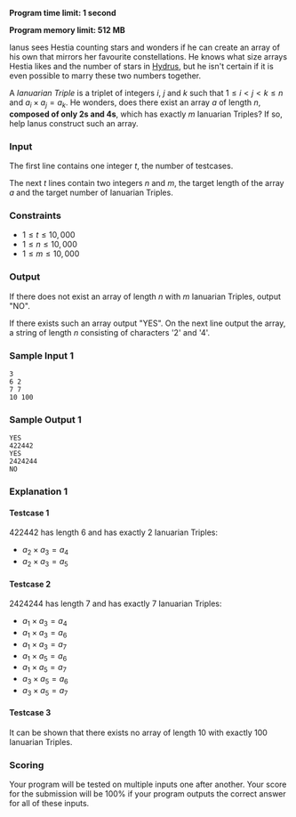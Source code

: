 **Program time limit: 1 second**

**Program memory limit: 512 MB**

Ianus sees Hestia counting stars and wonders if he can create an array of his own that mirrors 
her favourite constellations. He knows what size arrays Hestia likes and the number of stars in <a href="https://en.wikipedia.org/wiki/Hydrus" target="_blank">Hydrus</a>,
but he isn't certain if it is even possible to marry these two numbers together.

A *Ianuarian Triple* is a triplet of integers $i$, $j$ and $k$ such that $1 \le i \lt j \lt k \le n$ and $a_i \times a_j = a_k$.
He wonders, does there exist an array $a$ of length $n$, **composed of only 2s and 4s**,
which has exactly $m$ Ianuarian Triples?
If so, help Ianus construct such an array.

### Input

The first line contains one integer $t$, the number of testcases.

The next $t$ lines contain two integers $n$ and $m$, the target length of the array $a$ and the target number of Ianuarian Triples.

### Constraints
- $1 \le t \le 10,000$
- $1 \le n \le 10,000$
- $1 \le m \le 10,000$

### Output

If there does not exist an array of length $n$ with $m$ Ianuarian Triples, output "NO".

If there exists such an array output "YES". On the next line output the array, a string of length $n$ consisting of characters '2' and '4'.

### Sample Input 1
```
3
6 2
7 7
10 100
```

### Sample Output 1
```
YES
422442
YES
2424244
NO
```

### Explanation 1

#### Testcase 1 
422442 has length 6 and has exactly 2 Ianuarian Triples:  
- $a_2 \times a_3 = a_4$
- $a_2 \times a_3 = a_5$


#### Testcase 2
2424244 has length 7 and has exactly 7 Ianuarian Triples:  
- $a_1 \times a_3 = a_4$
- $a_1 \times a_3 = a_6$
- $a_1 \times a_3 = a_7$
- $a_1 \times a_5 = a_6$
- $a_1 \times a_5 = a_7$
- $a_3 \times a_5 = a_6$
- $a_3 \times a_5 = a_7$

#### Testcase 3
It can be shown that there exists no array of length 10 with exactly 100 Ianuarian Triples.

### Scoring
Your program will be tested on multiple inputs one after another. Your score for the submission will be 100% if your program outputs the correct answer for all of these inputs.
